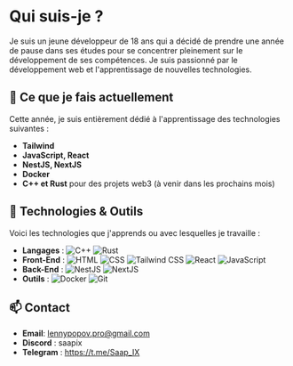# Qui suis-je ?

Je suis un jeune développeur de 18 ans qui a décidé de prendre une année de pause dans ses études pour se concentrer pleinement sur le développement de ses compétences. Je suis passionné par le développement web et l'apprentissage de nouvelles technologies.

## 🌱 Ce que je fais actuellement

Cette année, je suis entièrement dédié à l'apprentissage des technologies suivantes :

- **Tailwind**
- **JavaScript, React**
- **NestJS, NextJS**
- **Docker**
- **C++ et Rust** pour des projets web3 (à venir dans les prochains mois)

## 🔧 Technologies & Outils

Voici les technologies que j'apprends ou avec lesquelles je travaille :

- **Langages** : ![C++](https://img.shields.io/badge/C++-00599C?style=for-the-badge&logo=cplusplus&logoColor=white) ![Rust](https://img.shields.io/badge/Rust-000000?style=for-the-badge&logo=rust&logoColor=white)
- **Front-End** : ![HTML](https://img.shields.io/badge/HTML5-E34F26?style=for-the-badge&logo=html5&logoColor=white) ![CSS](https://img.shields.io/badge/CSS3-1572B6?style=for-the-badge&logo=css3&logoColor=white) ![Tailwind CSS](https://img.shields.io/badge/Tailwind_CSS-38B2AC?style=for-the-badge&logo=tailwind-css&logoColor=white) ![React](https://img.shields.io/badge/React-20232A?style=for-the-badge&logo=react&logoColor=61DAFB) ![JavaScript](https://img.shields.io/badge/JavaScript-323330?style=for-the-badge&logo=javascript&logoColor=F7DF1E) 
- **Back-End** : ![NestJS](https://img.shields.io/badge/NestJS-E0234E?style=for-the-badge&logo=nestjs&logoColor=white) ![NextJS](https://img.shields.io/badge/Next.js-000000?style=for-the-badge&logo=nextdotjs&logoColor=white)
- **Outils** : ![Docker](https://img.shields.io/badge/Docker-2496ED?style=for-the-badge&logo=docker&logoColor=white) ![Git](https://img.shields.io/badge/Git-F05032?style=for-the-badge&logo=git&logoColor=white)

## 📫 Contact

- **Email**: [lennypopov.pro@gmail.com](mailto:lennypopov.pro@gmail.com)
- **Discord** : saapix
- **Telegram** : https://t.me/Saap_IX
